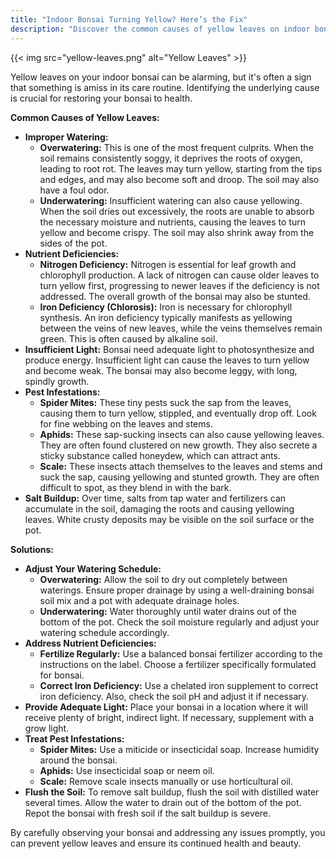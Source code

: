 ```yaml
---
title: "Indoor Bonsai Turning Yellow? Here’s the Fix"
description: "Discover the common causes of yellow leaves on indoor bonsai and learn how to diagnose and fix the problem with our expert advice."
---
```


{{< img src="yellow-leaves.png" alt="Yellow Leaves" >}}

Yellow leaves on your indoor bonsai can be alarming, but it's often a sign that something is amiss in its care routine. Identifying the underlying cause is crucial for restoring your bonsai to health.

**Common Causes of Yellow Leaves:**

*   **Improper Watering:**
    *   **Overwatering:** This is one of the most frequent culprits. When the soil remains consistently soggy, it deprives the roots of oxygen, leading to root rot. The leaves may turn yellow, starting from the tips and edges, and may also become soft and droop. The soil may also have a foul odor.
    *   **Underwatering:** Insufficient watering can also cause yellowing. When the soil dries out excessively, the roots are unable to absorb the necessary moisture and nutrients, causing the leaves to turn yellow and become crispy. The soil may also shrink away from the sides of the pot.
*   **Nutrient Deficiencies:**
    *   **Nitrogen Deficiency:** Nitrogen is essential for leaf growth and chlorophyll production. A lack of nitrogen can cause older leaves to turn yellow first, progressing to newer leaves if the deficiency is not addressed. The overall growth of the bonsai may also be stunted.
    *   **Iron Deficiency (Chlorosis):** Iron is necessary for chlorophyll synthesis. An iron deficiency typically manifests as yellowing between the veins of new leaves, while the veins themselves remain green. This is often caused by alkaline soil.
*   **Insufficient Light:** Bonsai need adequate light to photosynthesize and produce energy. Insufficient light can cause the leaves to turn yellow and become weak. The bonsai may also become leggy, with long, spindly growth.
*   **Pest Infestations:**
    *   **Spider Mites:** These tiny pests suck the sap from the leaves, causing them to turn yellow, stippled, and eventually drop off. Look for fine webbing on the leaves and stems.
    *   **Aphids:** These sap-sucking insects can also cause yellowing leaves. They are often found clustered on new growth. They also secrete a sticky substance called honeydew, which can attract ants.
    *   **Scale:** These insects attach themselves to the leaves and stems and suck the sap, causing yellowing and stunted growth. They are often difficult to spot, as they blend in with the bark.
*   **Salt Buildup:** Over time, salts from tap water and fertilizers can accumulate in the soil, damaging the roots and causing yellowing leaves. White crusty deposits may be visible on the soil surface or the pot.

**Solutions:**

*   **Adjust Your Watering Schedule:**
    *   **Overwatering:** Allow the soil to dry out completely between waterings. Ensure proper drainage by using a well-draining bonsai soil mix and a pot with adequate drainage holes.
    *   **Underwatering:** Water thoroughly until water drains out of the bottom of the pot. Check the soil moisture regularly and adjust your watering schedule accordingly.
*   **Address Nutrient Deficiencies:**
    *   **Fertilize Regularly:** Use a balanced bonsai fertilizer according to the instructions on the label. Choose a fertilizer specifically formulated for bonsai.
    *   **Correct Iron Deficiency:** Use a chelated iron supplement to correct iron deficiency. Also, check the soil pH and adjust it if necessary.
*   **Provide Adequate Light:** Place your bonsai in a location where it will receive plenty of bright, indirect light. If necessary, supplement with a grow light.
*   **Treat Pest Infestations:**
    *   **Spider Mites:** Use a miticide or insecticidal soap. Increase humidity around the bonsai.
    *   **Aphids:** Use insecticidal soap or neem oil.
    *   **Scale:** Remove scale insects manually or use horticultural oil.
*   **Flush the Soil:** To remove salt buildup, flush the soil with distilled water several times. Allow the water to drain out of the bottom of the pot. Repot the bonsai with fresh soil if the salt buildup is severe.

By carefully observing your bonsai and addressing any issues promptly, you can prevent yellow leaves and ensure its continued health and beauty.
